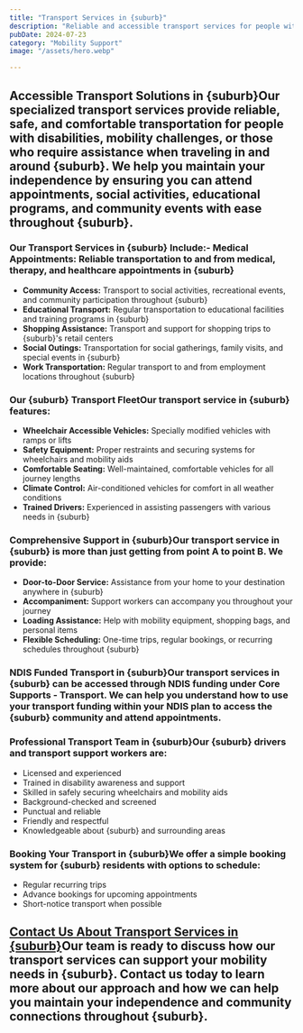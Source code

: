 ```yaml
---
title: "Transport Services in {suburb}"
description: "Reliable and accessible transport services for people with disabilities in {suburb}. Our professional drivers and specially equipped vehicles ensure safe, comfortable, and on-time transportation to appointments, activities, and community events throughout {suburb}."
pubDate: 2024-07-23
category: "Mobility Support"
image: "/assets/hero.webp"

---
```


## Accessible Transport Solutions in {suburb}Our specialized transport services provide reliable, safe, and comfortable transportation for people with disabilities, mobility challenges, or those who require assistance when traveling in and around {suburb}. We help you maintain your independence by ensuring you can attend appointments, social activities, educational programs, and community events with ease throughout {suburb}.

### Our Transport Services in {suburb} Include:- **Medical Appointments:** Reliable transportation to and from medical, therapy, and healthcare appointments in {suburb}
- **Community Access:** Transport to social activities, recreational events, and community participation throughout {suburb}
- **Educational Transport:** Regular transportation to educational facilities and training programs in {suburb}
- **Shopping Assistance:** Transport and support for shopping trips to {suburb}'s retail centers
- **Social Outings:** Transportation for social gatherings, family visits, and special events in {suburb}
- **Work Transportation:** Regular transport to and from employment locations throughout {suburb}

### Our {suburb} Transport FleetOur transport service in {suburb} features:

- **Wheelchair Accessible Vehicles:** Specially modified vehicles with ramps or lifts
- **Safety Equipment:** Proper restraints and securing systems for wheelchairs and mobility aids
- **Comfortable Seating:** Well-maintained, comfortable vehicles for all journey lengths
- **Climate Control:** Air-conditioned vehicles for comfort in all weather conditions
- **Trained Drivers:** Experienced in assisting passengers with various needs in {suburb}

### Comprehensive Support in {suburb}Our transport service in {suburb} is more than just getting from point A to point B. We provide:

- **Door-to-Door Service:** Assistance from your home to your destination anywhere in {suburb}
- **Accompaniment:** Support workers can accompany you throughout your journey
- **Loading Assistance:** Help with mobility equipment, shopping bags, and personal items
- **Flexible Scheduling:** One-time trips, regular bookings, or recurring schedules throughout {suburb}

### NDIS Funded Transport in {suburb}Our transport services in {suburb} can be accessed through NDIS funding under Core Supports - Transport. We can help you understand how to use your transport funding within your NDIS plan to access the {suburb} community and attend appointments.

### Professional Transport Team in {suburb}Our {suburb} drivers and transport support workers are:

- Licensed and experienced
- Trained in disability awareness and support
- Skilled in safely securing wheelchairs and mobility aids
- Background-checked and screened
- Punctual and reliable
- Friendly and respectful
- Knowledgeable about {suburb} and surrounding areas

### Booking Your Transport in {suburb}We offer a simple booking system for {suburb} residents with options to schedule:

- Regular recurring trips
- Advance bookings for upcoming appointments
- Short-notice transport when possible

## [Contact Us About Transport Services in {suburb}](/contact)Our team is ready to discuss how our transport services can support your mobility needs in {suburb}. Contact us today to learn more about our approach and how we can help you maintain your independence and community connections throughout {suburb}.
